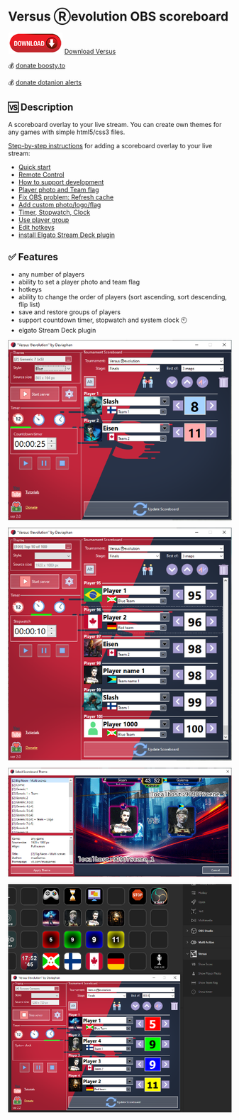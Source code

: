 #  Versus Ⓡevolution OBS scoreboard

![down_btn](docs/download.png) [Download Versus](https://obsproject.com/forum/resources/versus-%E2%93%87evolution-scoreboard.1339/)

:moneybag: [donate boosty.to](https://boosty.to/deviaphan/donate)

:moneybag: [donate dotanion alerts](https://www.donationalerts.com/r/deviaphan)

## :vs: Description

A scoreboard overlay to your live stream. You can create own themes for any games with simple html5/css3 files.

[Step-by-step instructions](https://www.youtube.com/playlist?list=PLrDj8U_8sp4aYoa0HHlYmRGhgbXxkQehn "Step-by-step instructions")  for adding a scoreboard overlay to your live stream:

- [Quick start](https://www.youtube.com/watch?v=0_DQaQC1QyE&list=PLrDj8U_8sp4aYoa0HHlYmRGhgbXxkQehn&index=1 "Quick start")
- [Remote Control](https://www.youtube.com/watch?v=m9DXUDoRjsY&list=PLrDj8U_8sp4aYoa0HHlYmRGhgbXxkQehn&index=2 "Remote Control")
- [How to support development](https://www.youtube.com/watch?v=4lyMKFcCPRE&list=PLrDj8U_8sp4aYoa0HHlYmRGhgbXxkQehn&index=3 "How to support development")
- [Player photo and Team flag](https://www.youtube.com/watch?v=y-woAD0lwzw&list=PLrDj8U_8sp4aYoa0HHlYmRGhgbXxkQehn&index=4 "Player photo and Team flag")
- [Fix OBS problem: Refresh cache](https://www.youtube.com/watch?v=j_hpa7rqCuU&list=PLrDj8U_8sp4aYoa0HHlYmRGhgbXxkQehn&index=5 "Fix OBS problem: Refresh cache")
- [Add custom photo/logo/flag](https://www.youtube.com/watch?v=DF7jZhh4W5Q&list=PLrDj8U_8sp4aYoa0HHlYmRGhgbXxkQehn&index=6 "Add custom photo/logo/flag")
- [Timer, Stopwatch, Clock](https://www.youtube.com/watch?v=VpCezI5eUL0&list=PLrDj8U_8sp4aYoa0HHlYmRGhgbXxkQehn&index=7 "Timer, Stopwatch, Clock")
- [Use player group](https://www.youtube.com/watch?v=VcBaS2vFTj0&list=PLrDj8U_8sp4aYoa0HHlYmRGhgbXxkQehn&index=8 "Use player group")
- [Edit hotkeys](https://www.youtube.com/watch?v=umEVN3yGen0&list=PLrDj8U_8sp4aYoa0HHlYmRGhgbXxkQehn&index=9 "Edit hotkeys")
- [install Elgato Stream Deck plugin](https://www.youtube.com/watch?v=nL32ae0itxA&list=PLrDj8U_8sp4aYoa0HHlYmRGhgbXxkQehn&index=10 " install Elgato Stream Deck plugin")

## :white_check_mark: Features
- any number of players
- ability to set a player photo and team flag
- hotkeys
- ability to change the order of players (sort ascending, sort descending, flip list)
- save and restore groups of players
- support countdown timer, stopwatch and system clock :clock10:
- elgato Stream Deck plugin

![screen_1](docs/01.png)

![screen_2](docs/02.png)

![screen_3](docs/03.png)

![screen_4](docs/04.png)

